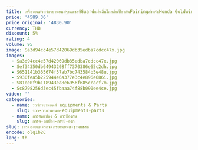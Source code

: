 ```yaml
---
title: เครื่องยนต์รถจักรยานยนต์ฐานแชสซีGuardแผ่นลื่นไถลล่างป้องกันFairingสําหรับHonda Goldwing GL 1800 F6B 2018-2024 2025
price: '4589.36'
price_original: '4830.90'
currency: THB
discount: 5%
rating: 4
volume: 95
image: Sa3d94cc4e57d42069db35edba7cdcc47x.jpg
images:
  - Sa3d94cc4e57d42069db35edba7cdcc47x.jpg
  - Sef34350db64943208ff7370386e65c2dh.jpg
  - S651141b365674f57ab7bc743584b5e48u.jpg
  - S930fea5b225944e6a377e3c4e896e686i.jpg
  - S81ee0f9b118943ea8e6956f685ccacf7m.jpg
  - Sc8798256d3ec45fbaaa74f88b090ee4ce.jpg
video: ''
categories:
  - name: รถจักรยานยนต์ equipments & Parts
    slug: รถจ-กรยานยนต-equipments-parts
  - name: การดัดแปลง & การป้องกัน
    slug: การด-ดแปลง-การป-องก
slug: เคร-องยนต-รถจ-กรยานยนต-ฐานแชสซ
encode: olq1b2C
lang: th
---
```

  